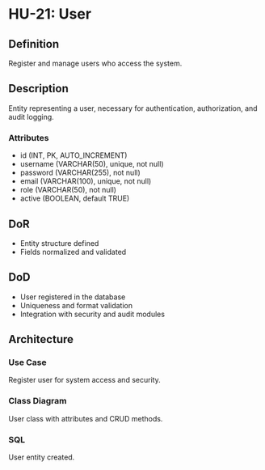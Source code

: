 # HU-21: User

## Definition
Register and manage users who access the system.

## Description
Entity representing a user, necessary for authentication, authorization, and audit logging.

### Attributes
- id (INT, PK, AUTO_INCREMENT)
- username (VARCHAR(50), unique, not null)
- password (VARCHAR(255), not null)
- email (VARCHAR(100), unique, not null)
- role (VARCHAR(50), not null)
- active (BOOLEAN, default TRUE)

## DoR
- Entity structure defined
- Fields normalized and validated

## DoD
- User registered in the database
- Uniqueness and format validation
- Integration with security and audit modules

## Architecture
### Use Case
Register user for system access and security.

### Class Diagram
User class with attributes and CRUD methods.

### SQL
User entity created.
